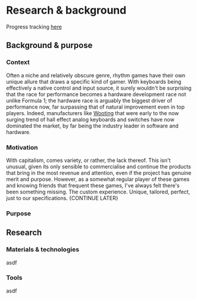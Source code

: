 # Research & background

Progress tracking [here](checklist.md)

## Background & purpose

### Context

Often a niche and relatively obscure genre, rhythm games have their own unique
allure that draws a specific kind of gamer. With keyboards being effectively a
native control and input source, it surely wouldn't be surprising that the race
for performance becomes a hardware development race not unlike Formula 1; the
hardware race is arguably the biggest driver of performance now, far surpassing
that of natural improvement even in top players. Indeed, manufacturers like
[Wooting](https://wooting.io) that were early to the now surging trend of hall
effect analog keyboards and switches have now dominated the market, by far
being the industry leader in software and hardware.

### Motivation

With capitalism, comes variety, or rather, the lack thereof. This isn't
unusual, given its only sensible to commercialise and continue the products
that bring in the most revenue and attention, even if the project has genuine
merit and purpose. However, as a somewhat regular player of these games and
knowing friends that frequent these games, I've always felt there's been
something missing. The custom experience. Unique, tailored, perfect, just to
our specifications. {CONTINUE LATER}

### Purpose

## Research

### Materials & technologies

asdf

### Tools

asdf
